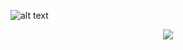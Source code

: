 ![alt text](https://user-images.githubusercontent.com/10367311/108585252-a7f75600-7304-11eb-9e4c-c478fd2e44d0.png)

<p align="center"> 
<img src="https://user-images.githubusercontent.com/10367311/108585252-a7f75600-7304-11eb-9e4c-c478fd2e44d0.png">
</p>

